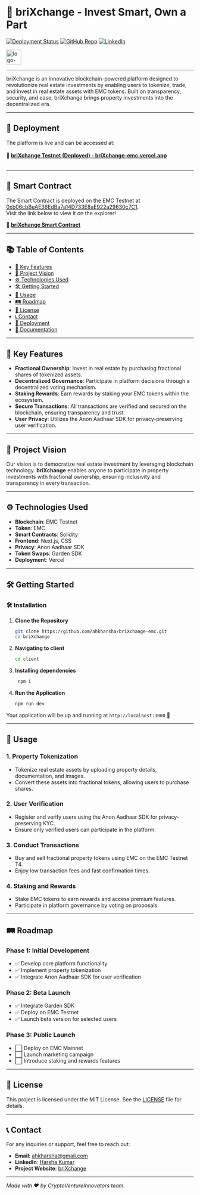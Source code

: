 # 🏢 **briXchange** - Invest Smart, Own a Part

[![Deployment Status](https://img.shields.io/badge/Deployment-Live-brightgreen)](https://brixchange-emc.vercel.app/)
[![GitHub Repo](https://img.shields.io/badge/GitHub-Repository-blue)](https://github.com/ahkharsha/briXchange-emc)
[![LinkedIn](https://img.shields.io/badge/Connect-LinkedIn-blue)](https://www.linkedin.com/in/harsha-kumar-a-271a76203/)

<img src="https://github.com/user-attachments/assets/1cbac393-80d1-431a-8d0a-fe2255f1bcf5" alt="logo-white" width="40"/>

---

briXchange is an innovative blockchain-powered platform designed to revolutionize real estate investments by enabling users to tokenize, trade, and invest in real estate assets with EMC tokens. Built on transparency, security, and ease, briXchange brings property investments into the decentralized era.

---

## 🚀 **Deployment**

The platform is live and can be accessed at:  
<br>**🔗 [briXchange Testnet (Deployed) - briXchange-emc.vercel.app](https://brixchange-emc.vercel.app/)**<br><br>

---

## 📜 **Smart Contract**

The Smart Contract is deployed on the EMC Testnet at [0xb06cbBeAE36EdBa7a14D733E8aE922a29630c7C1](https://testnet.emcscan.com/address/0xb06cbBeAE36EdBa7a14D733E8aE922a29630c7C1).  
Visit the link below to view it on the explorer!

**🔗 [briXchange Smart Contract](https://testnet.emcscan.com/address/0xb06cbBeAE36EdBa7a14D733E8aE922a29630c7C1)**

---

## 📚 **Table of Contents**

- [🌟 Key Features](#-key-features)
- [🎯 Project Vision](#-project-vision)
- [⚙️ Technologies Used](#️-technologies-used)
- [🛠 Getting Started](#-getting-started)
- [📖 Usage](#-usage)
- [🛤 Roadmap](#-roadmap)
- [📜 License](#-license)
- [📞 Contact](#-contact)
- [🚀 Deployment](#-deployment)
- [📄 Documentation](#-documentation)

---

## 🌟 **Key Features**

- **Fractional Ownership**: Invest in real estate by purchasing fractional shares of tokenized assets.
- **Decentralized Governance**: Participate in platform decisions through a decentralized voting mechanism.
- **Staking Rewards**: Earn rewards by staking your EMC tokens within the ecosystem.
- **Secure Transactions**: All transactions are verified and secured on the blockchain, ensuring transparency and trust.
- **User Privacy**: Utilizes the Anon Aadhaar SDK for privacy-preserving user verification.

---

## 🎯 **Project Vision**

Our vision is to democratize real estate investment by leveraging blockchain technology. **briXchange** enables anyone to participate in property investments with fractional ownership, ensuring inclusivity and transparency in every transaction.

---

## ⚙️ **Technologies Used**

- **Blockchain**: EMC Testnet
- **Token**: EMC
- **Smart Contracts**: Solidity
- **Frontend**: Next.js, CSS
- **Privacy**: Anon Aadhaar SDK
- **Token Swaps**: Garden SDK
- **Deployment**: Vercel

---

## 🛠 **Getting Started**

### 🛠️ **Installation**

1. **Clone the Repository**
    ```bash
    git clone https://github.com/ahkharsha/briXchange-emc.git
    cd briXchange
    ```

2. **Navigating to client**
    ```bash
    cd client
    ```

3. **Installing dependencies**
   ```bash
    npm i
    ```

4. **Run the Application**
    ```bash
    npm run dev
    ```

Your application will be up and running at `http://localhost:3000` 🚀

---

## 📖 **Usage**

### **1. Property Tokenization**

- Tokenize real estate assets by uploading property details, documentation, and images.
- Convert these assets into fractional tokens, allowing users to purchase shares.

### **2. User Verification**

- Register and verify users using the Anon Aadhaar SDK for privacy-preserving KYC.
- Ensure only verified users can participate in the platform.

### **3. Conduct Transactions**

- Buy and sell fractional property tokens using EMC on the EMC Testnet T4.
- Enjoy low transaction fees and fast confirmation times.

### **4. Staking and Rewards**

- Stake EMC tokens to earn rewards and access premium features.
- Participate in platform governance by voting on proposals.

---

## 🛤 **Roadmap**

### **Phase 1: Initial Development**

- ✅ Develop core platform functionality
- ✅ Implement property tokenization
- ✅ Integrate Anon Aadhaar SDK for user verification

### **Phase 2: Beta Launch**

- ✅ Integrate Garden SDK
- ✅ Deploy on EMC Testnet
- ✅ Launch beta version for selected users

### **Phase 3: Public Launch**

- ⬜ Deploy on EMC Mainnet
- ⬜ Launch marketing campaign
- ⬜ Introduce staking and rewards features

---

## 📜 **License**

This project is licensed under the MIT License. See the [LICENSE](https://github.com/ahkharsha/briXchange-emc/blob/main/LICENSE) file for details.

---

## 📞 **Contact**

For any inquiries or support, feel free to reach out:

- **Email**: [ahkharsha@gmail.com](mailto:ahkharsha@gmail.com)
- **LinkedIn**: [Harsha Kumar](https://www.linkedin.com/in/harsha-kumar-a-271a76203/)
- **Project Website**: [briXchange](https://brixchange-emc.vercel.app/)

---

*Made with ❤️ by CryptoVentureInnovators team.*
